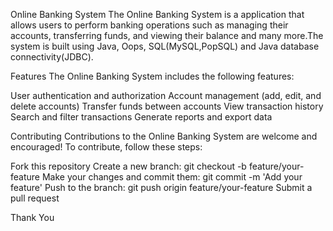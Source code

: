 Online Banking System
The Online Banking System is a application that allows users to perform banking operations such as managing their accounts, transferring funds, and viewing their balance and many more.The system is built using Java, Oops, SQL(MySQL,PopSQL) and Java database connectivity(JDBC).

Features
The Online Banking System includes the following features:

User authentication and authorization
Account management (add, edit, and delete accounts)
Transfer funds between accounts
View transaction history
Search and filter transactions
Generate reports and export data


Contributing
Contributions to the Online Banking System are welcome and encouraged! To contribute, follow these steps:

Fork this repository
Create a new branch: git checkout -b feature/your-feature
Make your changes and commit them: git commit -m 'Add your feature'
Push to the branch: git push origin feature/your-feature
Submit a pull request


Thank You 
